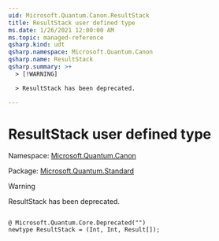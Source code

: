```yaml
---
uid: Microsoft.Quantum.Canon.ResultStack
title: ResultStack user defined type
ms.date: 1/26/2021 12:00:00 AM
ms.topic: managed-reference
qsharp.kind: udt
qsharp.namespace: Microsoft.Quantum.Canon
qsharp.name: ResultStack
qsharp.summary: >+
  > [!WARNING]

  > ResultStack has been deprecated.

---
```


# ResultStack user defined type

Namespace: [Microsoft.Quantum.Canon](xref:Microsoft.Quantum.Canon)

Package: [Microsoft.Quantum.Standard](https://nuget.org/packages/Microsoft.Quantum.Standard)


> [!WARNING]
> ResultStack has been deprecated.



```qsharp

@ Microsoft.Quantum.Core.Deprecated("")
newtype ResultStack = (Int, Int, Result[]);
```

